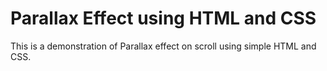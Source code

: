 # Parallax Effect using HTML and CSS

This is a demonstration of Parallax effect on scroll using simple HTML and CSS.
